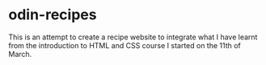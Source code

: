 # odin-recipes

This is an attempt to create a recipe website to integrate what I have learnt from the introduction to HTML and CSS course
I started on the 11th of March.
